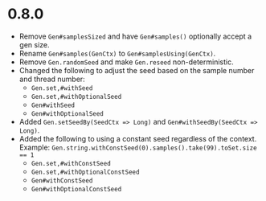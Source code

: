 # 0.8.0

* Remove `Gen#samplesSized` and have `Gen#samples()` optionally accept a gen size.
* Rename `Gen#samples(GenCtx)` to `Gen#samplesUsing(GenCtx)`.
* Remove `Gen.randomSeed` and make `Gen.reseed` non-deterministic.
* Changed the following to adjust the seed based on the sample number and thread number:
  * `Gen.set,#withSeed`
  * `Gen.set,#withOptionalSeed`
  * `Gen#withSeed`
  * `Gen#withOptionalSeed`
* Added `Gen.setSeedBy(SeedCtx => Long)` and `Gen#withSeedBy(SeedCtx => Long)`.
* Added the following to using a constant seed regardless of the context.
  Example: `Gen.string.withConstSeed(0).samples().take(99).toSet.size == 1`
  * `Gen.set,#withConstSeed`
  * `Gen.set,#withOptionalConstSeed`
  * `Gen#withConstSeed`
  * `Gen#withOptionalConstSeed`

